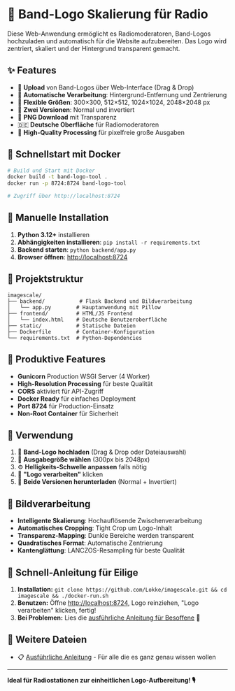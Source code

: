 # 🎵 Band-Logo Skalierung für Radio

Diese Web-Anwendung ermöglicht es Radiomoderatoren, Band-Logos hochzuladen und automatisch für die Website aufzubereiten. Das Logo wird zentriert, skaliert und der Hintergrund transparent gemacht.

## ✨ Features

- 🎸 **Upload** von Band-Logos über Web-Interface (Drag & Drop)
- 🎯 **Automatische Verarbeitung**: Hintergrund-Entfernung und Zentrierung  
- 📐 **Flexible Größen**: 300×300, 512×512, 1024×1024, 2048×2048 px
- 🔄 **Zwei Versionen**: Normal und invertiert
- 💾 **PNG Download** mit Transparenz
- 🇩🇪 **Deutsche Oberfläche** für Radiomoderatoren
- 🚀 **High-Quality Processing** für pixelfreie große Ausgaben

## 🐳 Schnellstart mit Docker

```bash
# Build und Start mit Docker
docker build -t band-logo-tool .
docker run -p 8724:8724 band-logo-tool

# Zugriff über http://localhost:8724
```

## 🔧 Manuelle Installation

1. **Python 3.12+** installieren
2. **Abhängigkeiten installieren**: `pip install -r requirements.txt`
3. **Backend starten**: `python backend/app.py`
4. **Browser öffnen**: <http://localhost:8724>

## 📁 Projektstruktur

```
imagescale/
├── backend/           # Flask Backend und Bildverarbeitung
│   └── app.py        # Hauptanwendung mit Pillow
├── frontend/         # HTML/JS Frontend
│   └── index.html    # Deutsche Benutzeroberfläche  
├── static/           # Statische Dateien
├── Dockerfile        # Container-Konfiguration
└── requirements.txt  # Python-Dependencies
```

## 🚀 Produktive Features

- **Gunicorn** Production WSGI Server (4 Worker)
- **High-Resolution Processing** für beste Qualität
- **CORS** aktiviert für API-Zugriff
- **Docker Ready** für einfaches Deployment
- **Port 8724** für Production-Einsatz
- **Non-Root Container** für Sicherheit

## 📱 Verwendung

1. 🎵 **Band-Logo hochladen** (Drag & Drop oder Dateiauswahl)
2. 📏 **Ausgabegröße wählen** (300px bis 2048px)
3. ⚙️ **Helligkeits-Schwelle anpassen** falls nötig
4. 🎯 **"Logo verarbeiten"** klicken
5. 💾 **Beide Versionen herunterladen** (Normal + Invertiert)

## 🎨 Bildverarbeitung

- **Intelligente Skalierung**: Hochauflösende Zwischenverarbeitung
- **Automatisches Cropping**: Tight Crop um Logo-Inhalt
- **Transparenz-Mapping**: Dunkle Bereiche werden transparent
- **Quadratisches Format**: Automatische Zentrierung
- **Kantenglättung**: LANCZOS-Resampling für beste Qualität

## 🍺 Schnell-Anleitung für Eilige

1. **Installation:** `git clone https://github.com/Lokke/imagescale.git && cd imagescale && ./docker-run.sh`
2. **Benutzen:** Öffne <http://localhost:8724>, Logo reinziehen, "Logo verarbeiten" klicken, fertig!
3. **Bei Problemen:** Lies die [ausführliche Anleitung für Besoffene](ANLEITUNG-FUER-BESOFFENE.md) 🍻

## 📁 Weitere Dateien

- 📋 [Ausführliche Anleitung](ANLEITUNG-FUER-BESOFFENE.md) - Für alle die es ganz genau wissen wollen

---
**Ideal für Radiostationen zur einheitlichen Logo-Aufbereitung! 🎙️**
